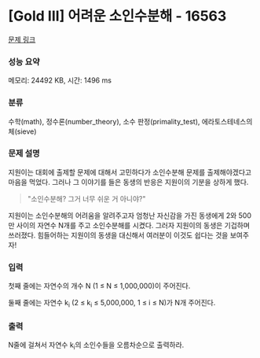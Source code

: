 # [Gold III] 어려운 소인수분해 - 16563 

[문제 링크](https://www.acmicpc.net/problem/16563) 

### 성능 요약

메모리: 24492 KB, 시간: 1496 ms

### 분류

수학(math), 정수론(number_theory), 소수 판정(primality_test), 에라토스테네스의 체(sieve)

### 문제 설명

<p>지원이는 대회에 출제할 문제에 대해서 고민하다가 소인수분해 문제를 출제해야겠다고 마음을 먹었다. 그러나 그 이야기를 들은 동생의 반응은 지원이의 기분을 상하게 했다.</p>

<blockquote>
<p>"소인수분해? 그거 너무 쉬운 거 아니야?"</p>
</blockquote>

<p>지원이는 소인수분해의 어려움을 알려주고자 엄청난 자신감을 가진 동생에게 2와 500만 사이의 자연수 N개를 주고 소인수분해를 시켰다. 그러자 지원이의 동생은 기겁하며 쓰러졌다. 힘들어하는 지원이의 동생을 대신해서 여러분이 이것도 쉽다는 것을 보여주자!</p>

### 입력 

 <p>첫째 줄에는 자연수의 개수 N (1 ≤ N ≤ 1,000,000)이 주어진다.</p>

<p>둘째 줄에는 자연수 k<sub>i</sub> (2 ≤ k<sub>i</sub> ≤ 5,000,000, 1 ≤ i ≤ N)가 N개 주어진다.</p>

### 출력 

 <p>N줄에 걸쳐서 자연수 k<sub>i</sub>의 소인수들을 오름차순으로 출력하라.</p>

